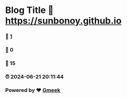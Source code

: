 # Blog Title :link: https://sunbonoy.github.io 
### :page_facing_up: [1](https://sunbonoy.github.io/tag.html) 
### :speech_balloon: 0 
### :hibiscus: 15 
### :alarm_clock: 2024-06-21 20:11:44 
### Powered by :heart: [Gmeek](https://github.com/Meekdai/Gmeek)
